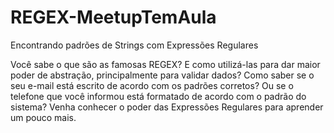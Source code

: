# REGEX-MeetupTemAula
Encontrando padrões de Strings com Expressões Regulares

Você sabe o que são as famosas REGEX? E como utilizá-las para dar maior poder de abstração, principalmente para validar dados? Como saber se o seu e-mail está escrito de acordo com os padrões corretos? Ou se o telefone que você informou está formatado de acordo com o padrão do sistema? Venha conhecer o poder das Expressões Regulares para aprender um pouco mais.
